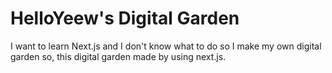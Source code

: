# HelloYeew's Digital Garden

I want to learn Next.js and I don't know what to do so I make my own digital garden so, this digital garden made by using next.js.